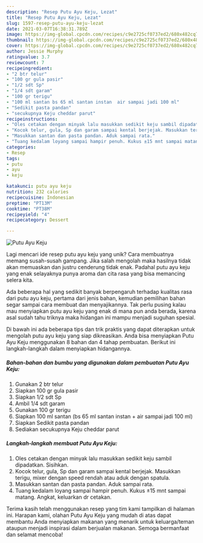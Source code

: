 ```yaml
---
description: "Resep Putu Ayu Keju, Lezat"
title: "Resep Putu Ayu Keju, Lezat"
slug: 1597-resep-putu-ayu-keju-lezat
date: 2021-03-07T16:38:31.789Z
image: https://img-global.cpcdn.com/recipes/c9e2725cf0737ed2/680x482cq70/putu-ayu-keju-foto-resep-utama.jpg
thumbnail: https://img-global.cpcdn.com/recipes/c9e2725cf0737ed2/680x482cq70/putu-ayu-keju-foto-resep-utama.jpg
cover: https://img-global.cpcdn.com/recipes/c9e2725cf0737ed2/680x482cq70/putu-ayu-keju-foto-resep-utama.jpg
author: Jessie Murphy
ratingvalue: 3.7
reviewcount: 7
recipeingredient:
- "2 btr telur"
- "100 gr gula pasir"
- "1/2 sdt Sp"
- "1/4 sdt garam"
- "100 gr terigu"
- "100 ml santan bs 65 ml santan instan  air sampai jadi 100 ml"
- "Sedikit pasta pandan"
- "secukupnya Keju cheddar parut"
recipeinstructions:
- "Oles cetakan dengan minyak lalu masukkan sedikit keju sambil dipadatkan. Sisihkan."
- "Kocok telur, gula, Sp dan garam sampai kental berjejak. Masukkan terigu, mixer dengan speed rendah atau aduk dengan spatula."
- "Masukkan santan dan pasta pandan. Aduk sampai rata."
- "Tuang kedalam loyang sampai hampir penuh. Kukus ±15 mnt sampai matang. Angkat, keluarkan dr cetakan."
categories:
- Resep
tags:
- putu
- ayu
- keju

katakunci: putu ayu keju 
nutrition: 232 calories
recipecuisine: Indonesian
preptime: "PT13M"
cooktime: "PT38M"
recipeyield: "4"
recipecategory: Dessert

---
```



![Putu Ayu Keju](https://img-global.cpcdn.com/recipes/c9e2725cf0737ed2/680x482cq70/putu-ayu-keju-foto-resep-utama.jpg)

Lagi mencari ide resep putu ayu keju yang unik? Cara membuatnya memang susah-susah gampang. Jika salah mengolah maka hasilnya tidak akan memuaskan dan justru cenderung tidak enak. Padahal putu ayu keju yang enak selayaknya punya aroma dan cita rasa yang bisa memancing selera kita.



Ada beberapa hal yang sedikit banyak berpengaruh terhadap kualitas rasa dari putu ayu keju, pertama dari jenis bahan, kemudian pemilihan bahan segar sampai cara membuat dan menyajikannya. Tak perlu pusing kalau mau menyiapkan putu ayu keju yang enak di mana pun anda berada, karena asal sudah tahu triknya maka hidangan ini mampu menjadi suguhan spesial.


Di bawah ini ada beberapa tips dan trik praktis yang dapat diterapkan untuk mengolah putu ayu keju yang siap dikreasikan. Anda bisa menyiapkan Putu Ayu Keju menggunakan 8 bahan dan 4 tahap pembuatan. Berikut ini langkah-langkah dalam menyiapkan hidangannya.

<!--inarticleads1-->

##### Bahan-bahan dan bumbu yang digunakan dalam pembuatan Putu Ayu Keju:

1. Gunakan 2 btr telur
1. Siapkan 100 gr gula pasir
1. Siapkan 1/2 sdt Sp
1. Ambil 1/4 sdt garam
1. Gunakan 100 gr terigu
1. Siapkan 100 ml santan (bs 65 ml santan instan + air sampai jadi 100 ml)
1. Siapkan Sedikit pasta pandan
1. Sediakan secukupnya Keju cheddar parut




<!--inarticleads2-->

##### Langkah-langkah membuat Putu Ayu Keju:

1. Oles cetakan dengan minyak lalu masukkan sedikit keju sambil dipadatkan. Sisihkan.
1. Kocok telur, gula, Sp dan garam sampai kental berjejak. Masukkan terigu, mixer dengan speed rendah atau aduk dengan spatula.
1. Masukkan santan dan pasta pandan. Aduk sampai rata.
1. Tuang kedalam loyang sampai hampir penuh. Kukus ±15 mnt sampai matang. Angkat, keluarkan dr cetakan.




Terima kasih telah menggunakan resep yang tim kami tampilkan di halaman ini. Harapan kami, olahan Putu Ayu Keju yang mudah di atas dapat membantu Anda menyiapkan makanan yang menarik untuk keluarga/teman ataupun menjadi inspirasi dalam berjualan makanan. Semoga bermanfaat dan selamat mencoba!
